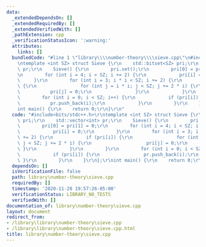 ```yaml
---
data:
  _extendedDependsOn: []
  _extendedRequiredBy: []
  _extendedVerifiedWith: []
  _pathExtension: cpp
  _verificationStatusIcon: ':warning:'
  attributes:
    links: []
  bundledCode: "#line 1 \"library\\\\number-theory\\\\sieve.cpp\"\n#include<bits/stdc++.h>\r\
    \ntemplate <int SZ> struct Sieve {\r\n    std::bitset<SZ> pri;\r\n    std::vector<int>\
    \ pr;\r\n    Sieve() {\r\n        pri.set();\r\n        pri[0] = pri[1] = 0;\r\
    \n        for (int i = 4; i < SZ; i += 2) {\r\n            pri[i] = 0;\r\n   \
    \     }\r\n        for (int i = 3; i * i < SZ; i += 2) {\r\n            if (pri[i])\
    \ {\r\n                for (int j = i * i; j < SZ; j += 2 * i) {\r\n         \
    \           pri[j] = 0;\r\n                }\r\n            }\r\n        }\r\n\
    \        for (int i = 0; i < SZ; i++) {\r\n            if (pri[i]) {\r\n     \
    \           pr.push_back(i);\r\n            }\r\n        }\r\n    }\r\n};\r\n\
    int main() {\r\n    return 0;\r\n}\r\n"
  code: "#include<bits/stdc++.h>\r\ntemplate <int SZ> struct Sieve {\r\n    std::bitset<SZ>\
    \ pri;\r\n    std::vector<int> pr;\r\n    Sieve() {\r\n        pri.set();\r\n\
    \        pri[0] = pri[1] = 0;\r\n        for (int i = 4; i < SZ; i += 2) {\r\n\
    \            pri[i] = 0;\r\n        }\r\n        for (int i = 3; i * i < SZ; i\
    \ += 2) {\r\n            if (pri[i]) {\r\n                for (int j = i * i;\
    \ j < SZ; j += 2 * i) {\r\n                    pri[j] = 0;\r\n               \
    \ }\r\n            }\r\n        }\r\n        for (int i = 0; i < SZ; i++) {\r\n\
    \            if (pri[i]) {\r\n                pr.push_back(i);\r\n           \
    \ }\r\n        }\r\n    }\r\n};\r\nint main() {\r\n    return 0;\r\n}\r\n"
  dependsOn: []
  isVerificationFile: false
  path: library\number-theory\sieve.cpp
  requiredBy: []
  timestamp: '2020-11-28 19:57:26-05:00'
  verificationStatus: LIBRARY_NO_TESTS
  verifiedWith: []
documentation_of: library\number-theory\sieve.cpp
layout: document
redirect_from:
- /library\library\number-theory\sieve.cpp
- /library\library\number-theory\sieve.cpp.html
title: library\number-theory\sieve.cpp
---
```

